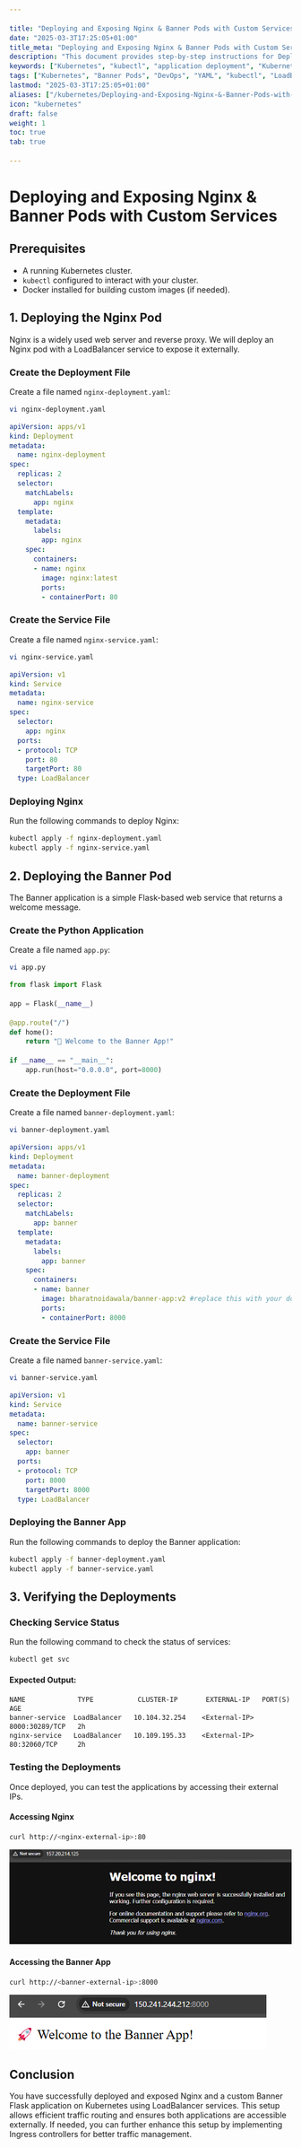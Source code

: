 ```yaml
---

title: "Deploying and Exposing Nginx & Banner Pods with Custom Services"
date: "2025-03-3T17:25:05+01:00"
title_meta: "Deploying and Exposing Nginx & Banner Pods with Custom Services"
description: "This document provides step-by-step instructions for Deploying and Exposing Nginx & Banner Pods with Custom Services"
keywords: ["Kubernetes", "kubectl", "application deployment", "Kubernetes cluster", "YAML configuration", "kubectl apply", "Banner", "Exposing", "LoadBalancer", "", "DevOps"]
tags: ["Kubernetes", "Banner Pods", "DevOps", "YAML", "kubectl", "LoadBalancer"]
lastmod: "2025-03-3T17:25:05+01:00"
aliases: ["/kubernetes/Deploying-and-Exposing-Nginx-&-Banner-Pods-with-Custom-Services"]
icon: "kubernetes"
draft: false
weight: 1
toc: true
tab: true

---
```

# **Deploying and Exposing Nginx & Banner Pods with Custom Services**

## **Prerequisites**

- A running Kubernetes cluster.
- `kubectl` configured to interact with your cluster.
- Docker installed for building custom images (if needed).

## **1. Deploying the Nginx Pod**

Nginx is a widely used web server and reverse proxy. We will deploy an Nginx pod with a LoadBalancer service to expose it externally.

### **Create the Deployment File**

Create a file named `nginx-deployment.yaml`:
```sh
vi nginx-deployment.yaml
```

```yaml
apiVersion: apps/v1
kind: Deployment
metadata:
  name: nginx-deployment
spec:
  replicas: 2
  selector:
    matchLabels:
      app: nginx
  template:
    metadata:
      labels:
        app: nginx
    spec:
      containers:
      - name: nginx
        image: nginx:latest
        ports:
        - containerPort: 80
```

### **Create the Service File**

Create a file named `nginx-service.yaml`:

```sh
vi nginx-service.yaml
```

```yaml
apiVersion: v1
kind: Service
metadata:
  name: nginx-service
spec:
  selector:
    app: nginx
  ports:
  - protocol: TCP
    port: 80
    targetPort: 80
  type: LoadBalancer
```

### **Deploying Nginx**

Run the following commands to deploy Nginx:

```sh
kubectl apply -f nginx-deployment.yaml
kubectl apply -f nginx-service.yaml
```

## **2. Deploying the Banner Pod**

The Banner application is a simple Flask-based web service that returns a welcome message.

### **Create the Python Application**

Create a file named `app.py`:

```sh
vi app.py
```

```python
from flask import Flask

app = Flask(__name__)

@app.route("/")
def home():
    return "🚀 Welcome to the Banner App!"

if __name__ == "__main__":
    app.run(host="0.0.0.0", port=8000)
```

### **Create the Deployment File**

Create a file named `banner-deployment.yaml`:

```sh
vi banner-deployment.yaml
```

```yaml
apiVersion: apps/v1
kind: Deployment
metadata:
  name: banner-deployment
spec:
  replicas: 2
  selector:
    matchLabels:
      app: banner
  template:
    metadata:
      labels:
        app: banner
    spec:
      containers:
      - name: banner
        image: bharatnoidawala/banner-app:v2 #replace this with your docker image.
        ports:
        - containerPort: 8000
```

### **Create the Service File**

Create a file named `banner-service.yaml`:

```sh
vi banner-service.yaml
```

```yaml
apiVersion: v1
kind: Service
metadata:
  name: banner-service
spec:
  selector:
    app: banner
  ports:
  - protocol: TCP
    port: 8000
    targetPort: 8000
  type: LoadBalancer
```

### **Deploying the Banner App**

Run the following commands to deploy the Banner application:

```sh
kubectl apply -f banner-deployment.yaml
kubectl apply -f banner-service.yaml
```

## **3. Verifying the Deployments**

### **Checking Service Status**

Run the following command to check the status of services:

```sh
kubectl get svc
```

#### **Expected Output:**

```
NAME             TYPE           CLUSTER-IP       EXTERNAL-IP   PORT(S)          AGE
banner-service  LoadBalancer   10.104.32.254    <External-IP>  8000:30289/TCP   2h
nginx-service   LoadBalancer   10.109.195.33    <External-IP>  80:32060/TCP     2h
```

### **Testing the Deployments**

Once deployed, you can test the applications by accessing their external IPs.

#### **Accessing Nginx**

```sh
curl http://<nginx-external-ip>:80
```

![Nginx Service](./images/image1.png)

#### **Accessing the Banner App**

```sh
curl http://<banner-external-ip>:8000
```

![Banner App](./images/image2.png)

## **Conclusion**

You have successfully deployed and exposed Nginx and a custom Banner Flask application on Kubernetes using LoadBalancer services. This setup allows efficient traffic routing and ensures both applications are accessible externally. If needed, you can further enhance this setup by implementing Ingress controllers for better traffic management.
